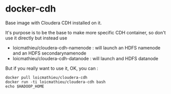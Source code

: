 # docker-cdh

Base image with Cloudera CDH installed on it.

It's purpose is to be the base to make more specific CDH container, so don't use it directly but instead use
- loicmathieu/cloudera-cdh-namenode : will launch an HDFS namenode and an HDFS secondarynamenode
- loicmathieu/cloudera-cdh-datanode : will launch and HDFS datanode

But if you really want to use it, OK, you can :
```
docker pull loicmathieu/cloudera-cdh
docker run -ti loicmathieu/cloudera-cdh bash
echo $HADOOP_HOME
```
